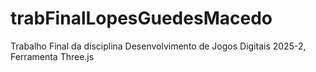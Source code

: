 # trabFinalLopesGuedesMacedo
Trabalho Final da disciplina Desenvolvimento de Jogos Digitais 2025-2,
Ferramenta Three.js
